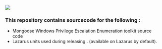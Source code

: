 [<img src="https://img.shields.io/badge/build%20with-Lazarus-red.svg">](https://www.lazarus-ide.org/)


### This repository contains sourcecode for the following : 

 * Mongoose Windows Privilege Escalation Enumeration toolkit source code 
 * Lazarus units used during releasing . (available on Lazarus by default).
 

